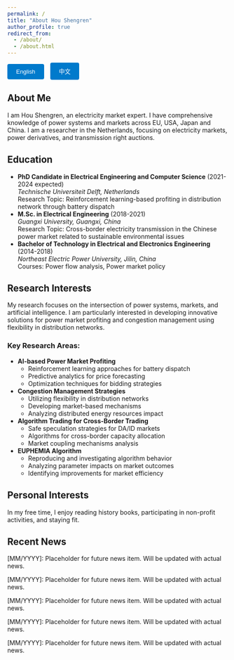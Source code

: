```yaml
---
permalink: /
title: "About Hou Shengren"
author_profile: true
redirect_from:
  - /about/
  - /about.html
---
```


<style>
  #tabs {
    margin-bottom: 20px;
  }
  #tabs button {
    padding: 10px 20px;
    margin-right: 10px;
    cursor: pointer;
    background-color: #007acc;
    color: white;
    border: none;
    border-radius: 4px;
  }
  #tabs button:hover {
    background-color: #005f99;
  }
  .tabcontent {
    display: none;
  }
  .tabcontent.active {
    display: block;
  }
</style>

<div id="tabs">
  <button onclick="openTab('english')">English</button>
  <button onclick="openTab('chinese')">中文</button>
</div>

<div id="english" class="tabcontent active">

<h2>About Me</h2>

<p>I am Hou Shengren, an electricity market expert. I have comprehensive knowledge of power systems and markets across EU, USA, Japan and China. I am a researcher in the Netherlands, focusing on electricity markets, power derivatives, and transmission right auctions.</p>

<h2>Education</h2>

<ul>
<li><strong>PhD Candidate in Electrical Engineering and Computer Science</strong> (2021-2024 expected)<br>
  <em>Technische Universiteit Delft, Netherlands</em><br>
  Research Topic: Reinforcement learning-based profiting in distribution network through battery dispatch</li>

<li><strong>M.Sc. in Electrical Engineering</strong> (2018-2021)<br>
  <em>Guangxi University, Guangxi, China</em><br>
  Research Topic: Cross-border electricity transmission in the Chinese power market related to sustainable environmental issues</li>

<li><strong>Bachelor of Technology in Electrical and Electronics Engineering</strong> (2014-2018)<br>
  <em>Northeast Electric Power University, Jilin, China</em><br>
  Courses: Power flow analysis, Power market policy</li>
</ul>

<h2>Research Interests</h2>

<p>My research focuses on the intersection of power systems, markets, and artificial intelligence. I am particularly interested in developing innovative solutions for power market profiting and congestion management using flexibility in distribution networks.</p>

<h3>Key Research Areas:</h3>

<ul>
<li><strong>AI-based Power Market Profiting</strong>
  <ul>
    <li>Reinforcement learning approaches for battery dispatch</li>
    <li>Predictive analytics for price forecasting</li>
    <li>Optimization techniques for bidding strategies</li>
  </ul>
</li>

<li><strong>Congestion Management Strategies</strong>
  <ul>
    <li>Utilizing flexibility in distribution networks</li>
    <li>Developing market-based mechanisms</li>
    <li>Analyzing distributed energy resources impact</li>
  </ul>
</li>

<li><strong>Algorithm Trading for Cross-Border Trading</strong>
  <ul>
    <li>Safe speculation strategies for DA/ID markets</li>
    <li>Algorithms for cross-border capacity allocation</li>
    <li>Market coupling mechanisms analysis</li>
  </ul>
</li>

<li><strong>EUPHEMIA Algorithm</strong>
  <ul>
    <li>Reproducing and investigating algorithm behavior</li>
    <li>Analyzing parameter impacts on market outcomes</li>
    <li>Identifying improvements for market efficiency</li>
  </ul>
</li>
</ul>

<h2>Personal Interests</h2>

<p>In my free time, I enjoy reading history books, participating in non-profit activities, and staying fit.</p>

<h2>Recent News</h2>

<p>[MM/YYYY]: Placeholder for future news item. Will be updated with actual news.</p>

<p>[MM/YYYY]: Placeholder for future news item. Will be updated with actual news.</p>

<p>[MM/YYYY]: Placeholder for future news item. Will be updated with actual news.</p>

<p>[MM/YYYY]: Placeholder for future news item. Will be updated with actual news.</p>

<p>[MM/YYYY]: Placeholder for future news item. Will be updated with actual news.</p>

</div>

<div id="chinese" class="tabcontent">

<h2>关于我</h2>

<p>我是侯胜任，电力市场专家。我了解欧洲、美国、日本和中国的电力系统和电力市场。我目前在荷兰担任研究员，专注于电力市场、电力衍生品和传输权拍卖。</p>

<p>我的职业目标是继续在短期电力交易方面精进，并带领一个高效的团队或公司，利用基本面和量化策略来实现稳定的盈利，打造一个成功的交易公司。</p>

<h2>教育背景</h2>

<ul>
<li><strong>电气工程与计算机科学博士候选人</strong> (2021-2024 预计)<br>
  <em>荷兰代尔夫特理工大学</em><br>
  研究课题：基于强化学习的配电网电池调度盈利</li>

<li><strong>电气工程硕士</strong> (2018-2021)<br>
  <em>中国广西大学</em><br>
  研究课题：中国电力市场中与可持续环境问题相关的跨境电力传输</li>

<li><strong>电气与电子工程学士</strong> (2014-2018)<br>
  <em>中国吉林东北电力大学</em><br>
  课程：电力潮流分析，电力市场政策</li>
</ul>

<h2>研究兴趣</h2>

<p>我的研究集中在电力系统、市场和人工智能的交叉领域。我特别关注开发创新解决方案，用于电力市场盈利和利用配电网灵活性进行拥塞管理。</p>

<h3>主要研究领域：</h3>

<ul>
<li><strong>基于人工智能的电力市场盈利</strong>
  <ul>
    <li>用于电池调度的强化学习方法</li>
    <li>价格预测的预测分析</li>
    <li>投标策略的优化技术</li>
  </ul>
</li>

<li><strong>拥塞管理策略</strong>
  <ul>
    <li>利用配电网灵活性</li>
    <li>开发基于市场的机制</li>
    <li>分析分布式能源资源的影响</li>
  </ul>
</li>

<li><strong>跨境交易的算法交易</strong>
  <ul>
    <li>日前/日内市场的安全投机策略</li>
    <li>跨境容量分配算法</li>
    <li>市场耦合机制分析</li>
  </ul>
</li>

<li><strong>EUPHEMIA算法</strong>
  <ul>
    <li>复制和研究算法行为</li>
    <li>分析参数对市场结果的影响</li>
    <li>识别提高市场效率的改进</li>
  </ul>
</li>
</ul>

<h2>个人兴趣</h2>

<p>我空余时间喜欢读历史书、参与非营利组织的活动以及健身。</p>

<h2>最近动态</h2>

<p>[月/年]: 未来新闻项目的占位符。将用实际新闻更新。</p>

<p>[月/年]: 未来新闻项目的占位符。将用实际新闻更新。</p>

<p>[月/年]: 未来新闻项目的占位符。将用实际新闻更新。</p>

<p>[月/年]: 未来新闻项目的占位符。将用实际新闻更新。</p>

<p>[月/年]: 未来新闻项目的占位符。将用实际新闻更新。</p>

</div>

<script>
function openTab(tabName) {
  var i;
  var x = document.getElementsByClassName("tabcontent");
  for (i = 0; i < x.length; i++) {
    x[i].classList.remove("active");
  }
  document.getElementById(tabName).classList.add("active");
}
</script>
